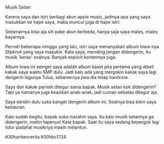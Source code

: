 Musik Setan

Karena saya dan istri berbagi akun apple music, jadinya apa yang saya masukkan ke hape saya, maka muncul juga di hape istri. 

Sebenarnya bisa aja sih pake akun berbeda, hanya saja saya males, males bayarnya.

Pernah beberapa minggu yang lalu, istri saya menanyakan album Iowa-nya Slipknot yang saya masukin. Kata saya, mending jangan didengerin, itu musik 'keras' soalnya. Banyak explicit kontennya juga.

Album Iowa ini seinget saya adalah album kaset pita pertama yang dibeli kakak saya waktu SMP dulu. Jadi kalo ada yang mergokin kakak saya lagi dengerin lagunya Tulus, sebenernya jiwa dia tetap hardcore.

Saya dan kakak pernah ditegur sama bapak. Musik setan kok didengerin? Tapi ya namanya juga keasikan anak-anak, jadi cuman sebatas ditegur aja. 

Saya sendiri dulu suka banget dengerin album ini. Soalnya bisa bikin saya ketiduran.

Kalo sudah begitu, bapak suka marahin saya. Itu kalo musik setannya ga didengerin, matiin tapenya! Kata bapak. Saat itu saya sedang kepergok lagi tidur padahal musiknya masih melantun.

#30haribercerita #30hbc1724